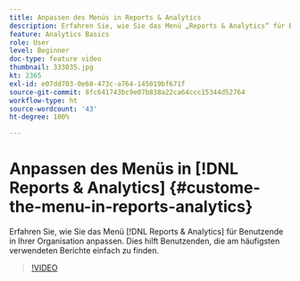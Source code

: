 ```yaml
---
title: Anpassen des Menüs in Reports & Analytics
description: Erfahren Sie, wie Sie das Menü „Reports & Analytics“ für Benutzende in Ihrer Organisation anpassen.
feature: Analytics Basics
role: User
level: Beginner
doc-type: feature video
thumbnail: 333035.jpg
kt: 2365
exl-id: e07dd703-0e68-473c-a764-145019bf671f
source-git-commit: 8fc641743bc9e07b838a22ca64ccc15344d52764
workflow-type: ht
source-wordcount: '43'
ht-degree: 100%

---
```


# Anpassen des Menüs in [!DNL Reports & Analytics] {#custome-the-menu-in-reports-analytics}

Erfahren Sie, wie Sie das Menü [!DNL Reports & Analytics] für Benutzende in Ihrer Organisation anpassen. Dies hilft Benutzenden, die am häufigsten verwendeten Berichte einfach zu finden.

>[!VIDEO](https://video.tv.adobe.com/v/333035/?quality=12&learn=on)
